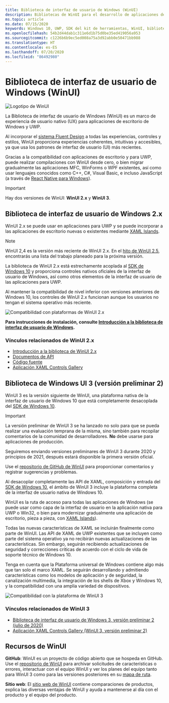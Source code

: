 ```yaml
---
title: Biblioteca de interfaz de usuario de Windows (WinUI)
description: Bibliotecas de WinUI para el desarrollo de aplicaciones de Windows.
ms.topic: article
ms.date: 07/15/2020
keywords: Windows 10, UWP, SDK del kit de herramientas, WinUI, biblioteca de interfaz de usuario de Windows
ms.openlocfilehash: 54b2d44dab1c311e6d1b75d0be35ed419056a953
ms.sourcegitcommit: c1226b6b9ec5ed008a75a3d92abb0e50471bb988
ms.translationtype: HT
ms.contentlocale: es-ES
ms.lasthandoff: 07/20/2020
ms.locfileid: "86492980"
---
```

# <a name="windows-ui-library-winui"></a>Biblioteca de interfaz de usuario de Windows (WinUI)

![Logotipo de WinUI](../images/logo-winui.png)

La Biblioteca de interfaz de usuario de Windows (WinUI) es un marco de experiencia de usuario nativo (UX) para aplicaciones de escritorio de Windows y UWP.

Al incorporar el [sistema Fluent Design](https://www.microsoft.com/design/fluent/#/) a todas las experiencias, controles y estilos, WinUI proporciona experiencias coherentes, intuitivas y accesibles, ya que usa los patrones de interfaz de usuario (UI) más recientes.

Gracias a la compatibilidad con aplicaciones de escritorio y para UWP, puede realizar compilaciones con WinUI desde cero, o bien migrar gradualmente las aplicaciones MFC, WinForms o WPF existentes, así como usar lenguajes conocidos como C++, C#, Visual Basic, e incluso JavaScript (a través de [React Native para Windows](https://microsoft.github.io/react-native-windows/)).

> [!Important]
> Hay dos versiones de WinUI: **WinUI 2.x** y **WinUI 3**.

## <a name="windows-ui-2x-library"></a>Biblioteca de interfaz de usuario de Windows 2.x

WinUI 2.x se puede usar en aplicaciones para UWP y se puede incorporar a las aplicaciones de escritorio nuevas o existentes mediante [XAML Islands](/windows/apps/desktop/modernize/xaml-islands).

> [!NOTE]
> WinUI 2,4 es la versión más reciente de WinUI 2.x. En el [hito de WinUI 2.5](https://github.com/microsoft/microsoft-ui-xaml/milestone/10), encontrarás una lista del trabajo planeado para la próxima versión.

La biblioteca de WinUI 2.x está estrechamente acoplada al [SDK de Windows 10](https://developer.microsoft.com/windows/downloads/windows-10-sdk/) y proporciona controles nativos oficiales de la interfaz de usuario de Windows, así como otros elementos de la interfaz de usuario de las aplicaciones para UWP.

Al mantener la compatibilidad de nivel inferior con versiones anteriores de Windows 10, los controles de WinUI 2.x funcionan aunque los usuarios no tengan el sistema operativo más reciente.

![Compatibilidad con plataformas de WinUI 2.x](../images/platforms-winui2.png)

**Para instrucciones de instalación, consulte [Introducción a la biblioteca de interfaz de usuario de Windows](winui2/getting-started.md).**

### <a name="related-links-for-winui-2x"></a>Vínculos relacionados de WinUI 2.x

- [Introducción a la biblioteca de WinUI 2.x](winui2/index.md)
- [Documentos de API](https://docs.microsoft.com/uwp/api/overview/winui/)
- [Código fuente](https://aka.ms/winui)
- [Aplicación XAML Controls Gallery](https://www.microsoft.com/p/xaml-controls-gallery/9msvh128x2zt)

## <a name="windows-ui-3-library-preview-2"></a>Biblioteca de Windows UI 3 (versión preliminar 2)

WinUI 3 es la versión siguiente de WinUI, una plataforma nativa de la interfaz de usuario de Windows 10 que está completamente desacoplada del [SDK de Windows 10](https://developer.microsoft.com/windows/downloads/windows-10-sdk/).

> [!Important]
> La versión preliminar de WinUI 3 se ha lanzado no solo para que se pueda realizar una evaluación temprana de la misma, sino también para recopilar comentarios de la comunidad de desarrolladores. **No** debe usarse para aplicaciones de producción.
>
> Seguiremos enviando versiones preliminares de WinUI 3 durante 2020 y principios de 2021, después estará disponible la primera versión oficial.
>
> Use el [repositorio de GitHub de WinUI](https://github.com/microsoft/microsoft-ui-xaml) para proporcionar comentarios y registrar sugerencias y problemas.

Al desacoplar completamente las API de XAML, composición y entrada del [SDK de Windows 10](https://developer.microsoft.com/windows/downloads/windows-10-sdk/), el ámbito de WinUI 3 incluye la plataforma completa de la interfaz de usuario nativa de Windows 10.

WinUI es la ruta de acceso para todas las aplicaciones de Windows (se puede usar como capa de la interfaz de usuario en la aplicación nativa para UWP o Win32, o bien para modernizar gradualmente una aplicación de escritorio, pieza a pieza, con [XAML Islands](https://docs.microsoft.com/windows/apps/desktop/modernize/xaml-islands)).

Todas las nuevas características de XAML se incluirán finalmente como parte de WinUI. Las API de XAML de UWP existentes que se incluyen como parte del sistema operativo ya no recibirán nuevas actualizaciones de las características. Sin embargo, seguirán recibiendo actualizaciones de seguridad y correcciones críticas de acuerdo con el ciclo de vida de soporte técnico de Windows 10.

Tenga en cuenta que la Plataforma universal de Windows contiene algo más que tan solo el marco XAML. Se seguirán desarrollando y admitiendo características como los modelos de aplicación y de seguridad, la canalización multimedia, la integración de los shells de Xbox y Windows 10, y la compatibilidad con una amplia variedad de dispositivos.

![Compatibilidad con la plataforma de WinUI 3](../images/platforms-winui3.png)

### <a name="related-links-for-winui-3"></a>Vínculos relacionados de WinUI 3

- [Biblioteca de interfaz de usuario de Windows 3, versión preliminar 2 (julio de 2020)](winui3/index.md)
- [Aplicación XAML Controls Gallery (WinUI 3, versión preliminar 2)](https://github.com/microsoft/Xaml-Controls-Gallery/tree/winui3preview)

## <a name="winui-resources"></a>Recursos de WinUI

**GitHub**: WinUI es un proyecto de código abierto que se hospeda en GitHub. Use el [repositorio de WinUI](https://github.com/microsoft/microsoft-ui-xaml) para archivar solicitudes de características o errores, interactuar con el equipo WinUI y ver los planes del equipo tanto para WinUI 3 como para las versiones posteriores en su [mapa de ruta](https://github.com/microsoft/microsoft-ui-xaml/blob/master/docs/roadmap.md).

**Sitio web**: El [sitio web de WinUI](https://aka.ms/winui) contiene comparaciones de productos, explica las diversas ventajas de WinUI y ayuda a mantenerse al día con el producto y el equipo del producto.
